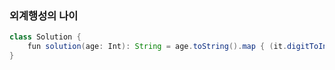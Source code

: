 ### 외계행성의 나이
```java
class Solution {
    fun solution(age: Int): String = age.toString().map { (it.digitToInt()  + 97).toChar() }.joinToString("")
}
```
